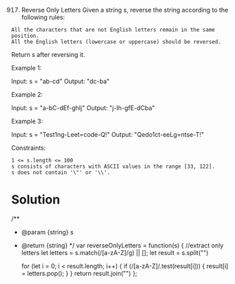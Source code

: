 917. Reverse Only Letters
Given a string s, reverse the string according to the following rules:

    All the characters that are not English letters remain in the same position.
    All the English letters (lowercase or uppercase) should be reversed.

Return s after reversing it.

 

Example 1:

Input: s = "ab-cd"
Output: "dc-ba"

Example 2:

Input: s = "a-bC-dEf-ghIj"
Output: "j-Ih-gfE-dCba"

Example 3:

Input: s = "Test1ng-Leet=code-Q!"
Output: "Qedo1ct-eeLg=ntse-T!"

 

Constraints:

    1 <= s.length <= 100
    s consists of characters with ASCII values in the range [33, 122].
    s does not contain '\"' or '\\'.

# Solution
/**
 * @param {string} s
 * @return {string}
 */
var reverseOnlyLetters = function(s) {
    //extract only letters
    let letters = s.match(/[a-zA-Z]/g) || [];
    let result = s.split("")

    for (let i = 0; i < result.length; i++) {
        if (/[a-zA-Z]/.test(result[i])) {
            result[i] = letters.pop();
        }
    }
    return result.join("")
};

